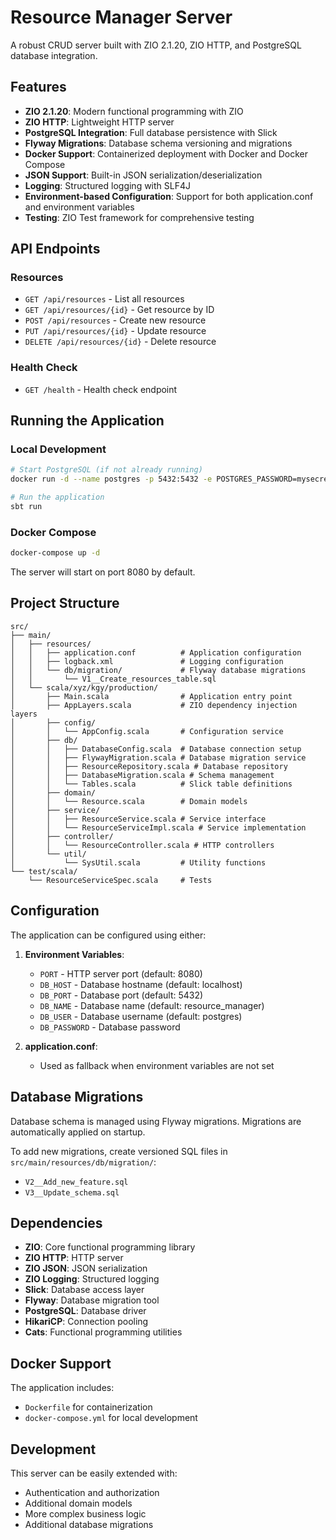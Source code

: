 # Resource Manager Server

A robust CRUD server built with ZIO 2.1.20, ZIO HTTP, and PostgreSQL database integration.

## Features

- **ZIO 2.1.20**: Modern functional programming with ZIO
- **ZIO HTTP**: Lightweight HTTP server
- **PostgreSQL Integration**: Full database persistence with Slick
- **Flyway Migrations**: Database schema versioning and migrations
- **Docker Support**: Containerized deployment with Docker and Docker Compose
- **JSON Support**: Built-in JSON serialization/deserialization
- **Logging**: Structured logging with SLF4J
- **Environment-based Configuration**: Support for both application.conf and environment variables
- **Testing**: ZIO Test framework for comprehensive testing

## API Endpoints

### Resources

- `GET /api/resources` - List all resources
- `GET /api/resources/{id}` - Get resource by ID
- `POST /api/resources` - Create new resource
- `PUT /api/resources/{id}` - Update resource
- `DELETE /api/resources/{id}` - Delete resource

### Health Check

- `GET /health` - Health check endpoint

## Running the Application

### Local Development

```bash
# Start PostgreSQL (if not already running)
docker run -d --name postgres -p 5432:5432 -e POSTGRES_PASSWORD=mysecretpassword -e POSTGRES_DB=resource_manager postgres:17

# Run the application
sbt run
```

### Docker Compose

```bash
docker-compose up -d
```

The server will start on port 8080 by default.

## Project Structure

```
src/
├── main/
│   ├── resources/
│   │   ├── application.conf          # Application configuration
│   │   ├── logback.xml               # Logging configuration
│   │   └── db/migration/             # Flyway database migrations
│   │       └── V1__Create_resources_table.sql
│   └── scala/xyz/kgy/production/
│       ├── Main.scala                # Application entry point
│       ├── AppLayers.scala           # ZIO dependency injection layers
│       ├── config/
│       │   └── AppConfig.scala       # Configuration service
│       ├── db/
│       │   ├── DatabaseConfig.scala  # Database connection setup
│       │   ├── FlywayMigration.scala # Database migration service
│       │   ├── ResourceRepository.scala # Database repository
│       │   ├── DatabaseMigration.scala # Schema management
│       │   └── Tables.scala          # Slick table definitions
│       ├── domain/
│       │   └── Resource.scala        # Domain models
│       ├── service/
│       │   ├── ResourceService.scala # Service interface
│       │   └── ResourceServiceImpl.scala # Service implementation
│       ├── controller/
│       │   └── ResourceController.scala # HTTP controllers
│       └── util/
│           └── SysUtil.scala         # Utility functions
└── test/scala/
    └── ResourceServiceSpec.scala     # Tests
```

## Configuration

The application can be configured using either:

1. **Environment Variables**:
   - `PORT` - HTTP server port (default: 8080)
   - `DB_HOST` - Database hostname (default: localhost)
   - `DB_PORT` - Database port (default: 5432)
   - `DB_NAME` - Database name (default: resource_manager)
   - `DB_USER` - Database username (default: postgres)
   - `DB_PASSWORD` - Database password

2. **application.conf**:
   - Used as fallback when environment variables are not set

## Database Migrations

Database schema is managed using Flyway migrations. Migrations are automatically applied on startup.

To add new migrations, create versioned SQL files in `src/main/resources/db/migration/`:
- `V2__Add_new_feature.sql`
- `V3__Update_schema.sql`

## Dependencies

- **ZIO**: Core functional programming library
- **ZIO HTTP**: HTTP server
- **ZIO JSON**: JSON serialization
- **ZIO Logging**: Structured logging
- **Slick**: Database access layer
- **Flyway**: Database migration tool
- **PostgreSQL**: Database driver
- **HikariCP**: Connection pooling
- **Cats**: Functional programming utilities

## Docker Support

The application includes:
- `Dockerfile` for containerization
- `docker-compose.yml` for local development

## Development

This server can be easily extended with:

- Authentication and authorization
- Additional domain models
- More complex business logic
- Additional database migrations 